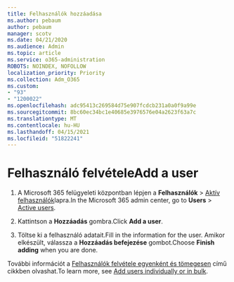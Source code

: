 ```yaml
---
title: Felhasználók hozzáadása
ms.author: pebaum
author: pebaum
manager: scotv
ms.date: 04/21/2020
ms.audience: Admin
ms.topic: article
ms.service: o365-administration
ROBOTS: NOINDEX, NOFOLLOW
localization_priority: Priority
ms.collection: Adm_O365
ms.custom:
- "93"
- "1200022"
ms.openlocfilehash: adc95413c269584d75e907fcdcb231a0a0f9a99e
ms.sourcegitcommit: 8bc60ec34bc1e40685e3976576e04a2623f63a7c
ms.translationtype: MT
ms.contentlocale: hu-HU
ms.lasthandoff: 04/15/2021
ms.locfileid: "51822241"
---
```

# <a name="add-a-user"></a><span data-ttu-id="40d7e-102">Felhasználó felvétele</span><span class="sxs-lookup"><span data-stu-id="40d7e-102">Add a user</span></span>

1. <span data-ttu-id="40d7e-103">A Microsoft 365 felügyeleti központban lépjen a **Felhasználók** > [Aktív felhasználók](https://admin.microsoft.com/Adminportal/Home?source=applauncher#/users)lapra.</span><span class="sxs-lookup"><span data-stu-id="40d7e-103">In the Microsoft 365 admin center, go to **Users** > [Active users](https://admin.microsoft.com/Adminportal/Home?source=applauncher#/users).</span></span>

2. <span data-ttu-id="40d7e-104">Kattintson a **Hozzáadás** gombra.</span><span class="sxs-lookup"><span data-stu-id="40d7e-104">Click **Add a user**.</span></span>

3. <span data-ttu-id="40d7e-105">Töltse ki a felhasználó adatait.</span><span class="sxs-lookup"><span data-stu-id="40d7e-105">Fill in the information for the user.</span></span> <span data-ttu-id="40d7e-106">Amikor elkészült, válassza a **Hozzáadás befejezése** gombot.</span><span class="sxs-lookup"><span data-stu-id="40d7e-106">Choose **Finish adding** when you are done.</span></span>

<span data-ttu-id="40d7e-107">További információt a [Felhasználók felvétele egyenként és tömegesen](https://docs.microsoft.com/microsoft-365/admin/add-users/add-users) című cikkben olvashat.</span><span class="sxs-lookup"><span data-stu-id="40d7e-107">To learn more, see [Add users individually or in bulk](https://docs.microsoft.com/microsoft-365/admin/add-users/add-users).</span></span>